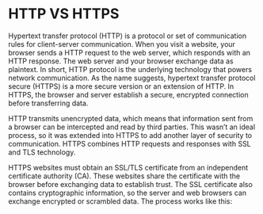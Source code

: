 # HTTP VS HTTPS

Hypertext transfer protocol (HTTP) is a protocol or set of communication rules for client-server communication. When you visit a website, your browser sends a HTTP request to the web server, which responds with an HTTP response. The web server and your browser exchange data as plaintext. In short, HTTP protocol is the underlying technology that powers network communication. As the name suggests, hypertext transfer protocol secure (HTTPS) is a more secure version or an extension of HTTP. In HTTPS, the browser and server establish a secure, encrypted connection before transferring data.

HTTP transmits unencrypted data, which means that information sent from a browser can be intercepted and read by third parties. This wasn’t an ideal process, so it was extended into HTTPS to add another layer of security to communication. HTTPS combines HTTP requests and responses with SSL and TLS technology.

HTTPS websites must obtain an SSL/TLS certificate from an independent certificate authority (CA). These websites share the certificate with the browser before exchanging data to establish trust. The SSL certificate also contains cryptographic information, so the server and web browsers can exchange encrypted or scrambled data. The process works like this:

